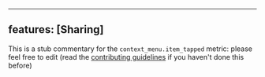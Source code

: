 
---
features: [Sharing]
---

This is a stub commentary for the `context_menu.item_tapped` metric: please feel free to edit (read the
[contributing guidelines](https://github.com/mozilla/glean-annotations/blob/main/CONTRIBUTING.md)
if you haven't done this before)
